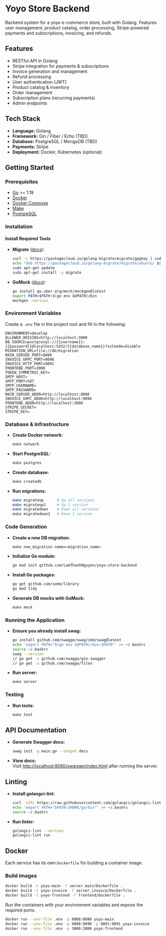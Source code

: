 # Yoyo Store Backend

Backend system for a yoyo e-commerce store, built with Golang. 
Features user management, product catalog, order processing, Stripe-powered payments and subscriptions, invoicing, and refunds.

## Features

- RESTful API in Golang
- Stripe integration for payments & subscriptions
- Invoice generation and management
- Refund processing
- User authentication (JWT)
- Product catalog & inventory
- Order management
- Subscription plans (recurring payments)
- Admin endpoints

## Tech Stack

- **Language:** Golang
- **Framework:** Gin / Fiber / Echo (TBD)
- **Database:** PostgreSQL / MongoDB (TBD)
- **Payments:** Stripe
- **Deployment:** Docker, Kubernetes (optional)

## Getting Started

### Prerequisites

- [Go](https://golang.org/doc/install) >= 1.18
- [Docker](https://docs.docker.com/get-docker/)
- [Docker Compose](https://docs.docker.com/compose/)
- [Make](https://www.gnu.org/software/make/)
- [PostgreSQL](https://www.postgresql.org/)

### Installation

#### Install Required Tools

- **Migrate** ([docs](https://github.com/golang-migrate/migrate/tree/master/cmd/migrate)):
    ```bash
    curl -L https://packagecloud.io/golang-migrate/migrate/gpgkey | sudo apt-key add -
    echo "deb https://packagecloud.io/golang-migrate/migrate/ubuntu/ $(lsb_release -sc) main" | sudo tee /etc/apt/sources.list.d/migrate.list
    sudo apt-get update
    sudo apt-get install -y migrate
    ```

- **GoMock** ([docs](https://github.com/uber-go/mock)):
    ```bash
    go install go.uber.org/mock/mockgen@latest
    export PATH=$PATH:$(go env GOPATH)/bin
    mockgen -version
    ```

### Environment Variables

Create a `.env` file in the project root and fill in the following:

```env
ENVIRONMENT=develop
ALLOWED_ORIGINS=http://localhost:3000
DB_SOURCE=postgresql://{{username}}:{{password}}@localhost:5432/{{database_name}}?sslmode=disable
MIGRATION_URL=file://db/migration
MAIN_SERVER_PORT=8080
INVOICE_GRPC_PORT=9090
INVOICE_HTTP_PORT=9091
FRONTEND_PORT=3000
TOKEN_SYMMETRIC_KEY=
SMTP_HOST=
SMTP_PORT=587
SMTP_USERNAME=
SMTP_PASSWORD=
MAIN_SERVER_ADDR=http://localhost:8080
INVOICE_GRPC_ADDR=http://localhost:9090
FRONTEND_ADDR=http://localhost:3000
STRIPE_SECRET=
STRIPE_KEY=
```

### Database & Infrastructure

- **Create Docker network:**
    ```bash
    make network
    ```

- **Start PostgreSQL:**
    ```bash
    make postgres
    ```

- **Create database:**
    ```bash
    make createdb
    ```

- **Run migrations:**
    ```bash
    make migrateup      # Up all versions
    make migrateup1     # Up 1 version
    make migratedown    # Down all versions
    make migratedown1   # Down 1 version
    ```

### Code Generation

- **Create a new DB migration:**
    ```bash
    make new_migration name=<migration_name>
    ```

- **Initialize Go module:**
    ```bash
    go mod init github.com/LamThanhNguyen/yoyo-store-backend
    ```

- **Install Go packages:**
    ```bash
    go get github.com/some/library
    go mod tidy
    ```

- **Generate DB mocks with GoMock:**
    ```bash
    make mock
    ```

### Running the Application
- **Ensure you already install swag:**
    ```bash
    go install github.com/swaggo/swag/cmd/swag@latest
    echo 'export PATH="$(go env GOPATH)/bin:$PATH"' >> ~/.bashrc
    source ~/.bashrc
    swag --version
    // go get -u github.com/swaggo/gin-swagger
    // go get -u github.com/swaggo/files
    ```

- **Run server:**
    ```bash
    make server
    ```

### Testing

- **Run tests:**
    ```bash
    make test
    ```

## API Documentation

- **Generate Swagger docs:**
    ```bash
    swag init -g main.go --output docs
    ```
- **View docs:**  
  Visit [http://localhost:8080/swagger/index.html](http://localhost:8080/swagger/index.html) after running the server.

## Linting

- **Install golangci-lint:**
    ```bash
    curl -sSfL https://raw.githubusercontent.com/golangci/golangci-lint/HEAD/install.sh | sh -s -- -b $(go env GOPATH)/bin v2.1.6
    echo 'export PATH="$PATH:$HOME/go/bin"' >> ~/.bashrc
    source ~/.bashrc
    ```

- **Run linter:**
    ```bash
    golangci-lint --version
    golangci-lint run
    ```

## Docker

Each service has its own `Dockerfile` for building a container image.

### Build images

```bash
docker build -t yoyo-main -f server_main/Dockerfile .
docker build -t yoyo-invoice -f server_invoice/Dockerfile .
docker build -t yoyo-frontend -f frontend/Dockerfile .
```

Run the containers with your environment variables and expose the required ports:

```bash
docker run --env-file .env -p 8080:8080 yoyo-main
docker run --env-file .env -p 9090:9090 -p 9091:9091 yoyo-invoice
docker run --env-file .env -p 3000:3000 yoyo-frontend
```